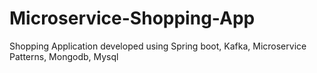 # Microservice-Shopping-App
Shopping Application developed using Spring boot, Kafka, Microservice Patterns, Mongodb, Mysql
